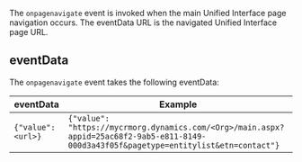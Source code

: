 The `onpagenavigate` event is invoked when the main Unified Interface page navigation occurs. The eventData URL is the navigated Unified Interface page URL.

## eventData

The `onpagenavigate` event takes the following eventData:

| eventData | Example |
|-----------|---------|
| ```{"value": <url>}``` | ```{"value": "https://mycrmorg.dynamics.com/<Org>/main.aspx?appid=25ac68f2-9ab5-e811-8149-000d3a43f05f&pagetype=entitylist&etn=contact"}``` |